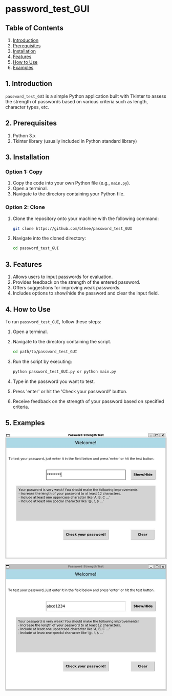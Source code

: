 # password_test_GUI

## Table of Contents

1. [Introduction](#introduction)
2. [Prerequisites](#prerequisites)
3. [Installation](#installation)
4. [Features](#features)
5. [How to Use](#how-to-use)
5. [Examples](#examples)

## 1. Introduction <a name="introduction"></a>

`password_test_GUI` is a simple Python application built with Tkinter to assess the strength of passwords based on various criteria such as length, character types, etc.

## 2. Prerequisites <a name="prerequisites"></a>

1. Python 3.x
2. Tkinter library (usually included in Python standard library)

## 3. Installation <a name="installation"></a>

### Option 1: Copy

1. Copy the code into your own Python file (e.g., `main.py`).
2. Open a terminal.
3. Navigate to the directory containing your Python file.

### Option 2: Clone

1. Clone the repository onto your machine with the following command:

    ```bash
    git clone https://github.com/bthee/password_test_GUI
    ```

2. Navigate into the cloned directory:

    ```bash
    cd password_test_GUI
    ```

## 3. Features <a name="features"></a>

1. Allows users to input passwords for evaluation.
2. Provides feedback on the strength of the entered password.
3. Offers suggestions for improving weak passwords.
4. Includes options to show/hide the password and clear the input field.

## 4. How to Use <a name="how-to-use"></a>

To run `password_test_GUI`, follow these steps:

1. Open a terminal.
2. Navigate to the directory containing the script.

    ```bash
    cd path/to/password_test_GUI
    ```

3. Run the script by executing:

    ```bash
    python password_test_GUI.py or python main.py
    ```

4. Type in the password you want to test.
5. Press 'enter' or hit the 'Check your password!' button.
6. Receive feedback on the strength of your password based on specified criteria.

## 5. Examples <a name="examples"></a>

![Example Image](example1.jpg)

![Example Image](example2.jpg)